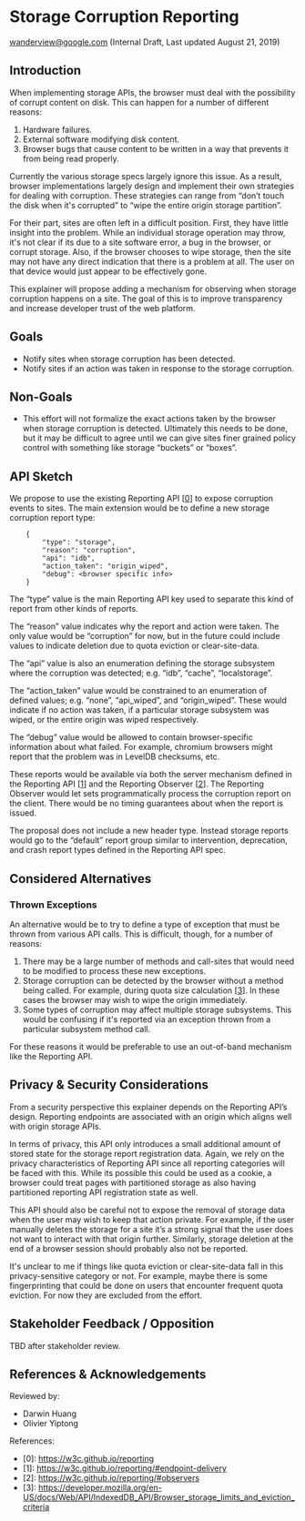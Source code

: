 # Storage Corruption Reporting

[wanderview@google.com](mailto:wanderview@google.com) (Internal Draft, Last updated August 21, 2019)


## Introduction

When implementing storage APIs, the browser must deal with the possibility of corrupt content on disk.  This can happen for a number of different reasons:



1.  Hardware failures.
1.  External software modifying disk content.
1.  Browser bugs that cause content to be written in a way that prevents it from being read properly.

Currently the various storage specs largely ignore this issue.  As a result, browser implementations largely design and implement their own strategies for dealing with corruption.  These strategies can range from “don’t touch the disk when it's corrupted” to “wipe the entire origin storage partition”.

For their part, sites are often left in a difficult position.  First, they have little insight into the problem.  While an individual storage operation may throw, it's not clear if its due to a site software error, a bug in the browser, or corrupt storage.  Also, if the browser chooses to wipe storage, then the site may not have any direct indication that there is a problem at all.  The user on that device would just appear to be effectively gone.

This explainer will propose adding a mechanism for observing when storage corruption happens on a site.  The goal of this is to improve transparency and increase developer trust of the web platform.


## Goals



*   Notify sites when storage corruption has been detected.
*   Notify sites if an action was taken in response to the storage corruption.


## Non-Goals



*   This effort will not formalize the exact actions taken by the browser when storage corruption is detected.  Ultimately this needs to be done, but it may be difficult to agree until we can give sites finer grained policy control with something like storage “buckets” or “boxes”.


## API Sketch

We propose to use the existing Reporting API [[0]] to expose corruption events to sites.  The main extension would be to define a new storage corruption report type:


```
    {
    	"type": "storage",
    	"reason": "corruption",
    	"api": "idb",
    	"action_taken": "origin_wiped",
    	"debug": <browser specific info>
    }
```


The “type” value is the main Reporting API key used to separate this kind of report from other kinds of reports.

The “reason” value indicates why the report and action were taken.  The only value would be “corruption” for now, but in the future could include values to indicate deletion due to quota eviction or clear-site-data.

The “api” value is also an enumeration defining the storage subsystem where the corruption was detected; e.g. “idb”, “cache”, “localstorage”.

The “action_taken” value would be constrained to an enumeration of defined values; e.g. “none”, “api_wiped”, and “origin_wiped”.  These would indicate if no action was taken, if a particular storage subsystem was wiped, or the entire origin was wiped respectively.

The “debug” value would be allowed to contain browser-specific information about what failed.  For example, chromium browsers might report that the problem was in LevelDB checksums, etc.

These reports would be available via both the server mechanism defined in the Reporting API [[1]] and the Reporting Observer [[2]].  The Reporting Observer would let sets programmatically process the corruption report on the client.  There would be no timing guarantees about when the report is issued.

The proposal does not include a new header type.  Instead storage reports would go to the “default” report group similar to intervention, deprecation, and crash report types defined in the Reporting API spec.


## Considered Alternatives


### Thrown Exceptions

An alternative would be to try to define a type of exception that must be thrown from various API calls.  This is difficult, though, for a number of reasons:



1.  There may be a large number of methods and call-sites that would need to be modified to process these new exceptions.
1.  Storage corruption can be detected by the browser without a method being called.  For example, during quota size calculation [[3]].  In these cases the browser may wish to wipe the origin immediately.
1.  Some types of corruption may affect multiple storage subsystems.  This would be confusing if it's reported via an exception thrown from a particular subsystem method call.

For these reasons it would be preferable to use an out-of-band mechanism like the Reporting API.


## Privacy & Security Considerations

From a security perspective this explainer depends on the Reporting API’s design.  Reporting endpoints are associated with an origin which aligns well with origin storage APIs.

In terms of privacy, this API only introduces a small additional amount of stored state for the storage report registration data.  Again, we rely on the privacy characteristics of Reporting API since all reporting categories will be faced with this.  While its possible this could be used as a cookie, a browser could treat pages with partitioned storage as also having partitioned reporting API registration state as well.

This API should also be careful not to expose the removal of storage data when the user may wish to keep that action private.  For example, if the user manually deletes the storage for a site it’s a strong signal that the user does not want to interact with that origin further.  Similarly, storage deletion at the end of a browser session should probably also not be reported.

It's unclear to me if things like quota eviction or clear-site-data fall in this privacy-sensitive category or not.  For example, maybe there is some fingerprinting that could be done on users that encounter frequent quota eviction.  For now they are excluded from the effort.


## Stakeholder Feedback / Opposition

TBD after stakeholder review.


## References & Acknowledgements

Reviewed by:

*   Darwin Huang
*   Olivier Yiptong

References:

* \[0]: https://w3c.github.io/reporting
* \[1]: https://w3c.github.io/reporting/#endpoint-delivery
* \[2]: https://w3c.github.io/reporting/#observers
* \[3]: https://developer.mozilla.org/en-US/docs/Web/API/IndexedDB_API/Browser_storage_limits_and_eviction_criteria

[0]: https://w3c.github.io/reporting
[1]: https://w3c.github.io/reporting/#endpoint-delivery
[2]: https://w3c.github.io/reporting/#observers
[3]: https://developer.mozilla.org/en-US/docs/Web/API/IndexedDB_API/Browser_storage_limits_and_eviction_criteria
